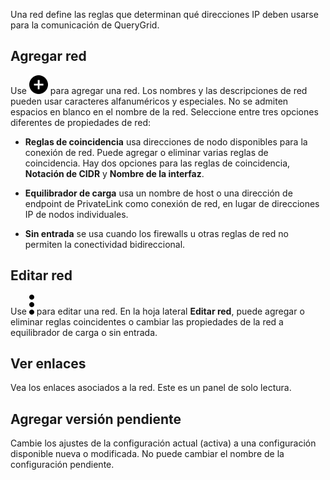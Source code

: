 Una red define las reglas que determinan qué direcciones IP deben usarse para la comunicación de QueryGrid.

Agregar red
-----------

Use ![""](Images/ebt1659745488877.svg) para agregar una red. Los nombres y las descripciones de red pueden usar caracteres alfanuméricos y especiales. No se admiten espacios en blanco en el nombre de la red. Seleccione entre tres opciones diferentes de propiedades de red:

-   **Reglas de coincidencia** usa direcciones de nodo disponibles para la conexión de red. Puede agregar o eliminar varias reglas de coincidencia. Hay dos opciones para las reglas de coincidencia, **Notación de CIDR** y **Nombre de la interfaz**.

-   **Equilibrador de carga** usa un nombre de host o una dirección de endpoint de PrivateLink como conexión de red, en lugar de direcciones IP de nodos individuales.

-   **Sin entrada** se usa cuando los firewalls u otras reglas de red no permiten la conectividad bidireccional.

Editar red
----------

Use ![""](Images/zsz1597101912145.svg) para editar una red. En la hoja lateral **Editar red**, puede agregar o eliminar reglas coincidentes o cambiar las propiedades de la red a equilibrador de carga o sin entrada.

Ver enlaces
-----------

Vea los enlaces asociados a la red. Este es un panel de solo lectura.

Agregar versión pendiente
-------------------------

Cambie los ajustes de la configuración actual (activa) a una configuración disponible nueva o modificada. No puede cambiar el nombre de la configuración pendiente.

